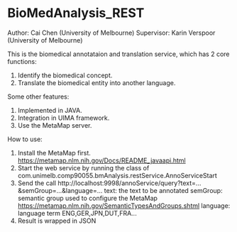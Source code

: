 # BioMedAnalysis_REST
Author: Cai Chen (University of Melbourne)
Supervisor: Karin Verspoor (University of Melbourne)

This is the biomedical annotataion and translation service, which has 2 core functions:
1. Identify the biomedical concept.
2. Translate the biomedical entity into another language.

Some other features:
1. Implemented in JAVA.
2. Integration in UIMA framework.
3. Use the MetaMap server.

How to use:
1. Install the MetaMap first. https://metamap.nlm.nih.gov/Docs/README_javaapi.html
2. Start the web service by running the class of com.unimelb.comp90055.bmAnalysis.restService.AnnoServiceStart
3. Send the call http://localhost:9998/annoService/query?text=... &semGroup=…&language=…
   text: the text to be annotated
   semGroup: semantic group used to configure the MetaMap https://metamap.nlm.nih.gov/SemanticTypesAndGroups.shtml
   language: language term ENG,GER,JPN,DUT,FRA...
4. Result is wrapped in JSON
